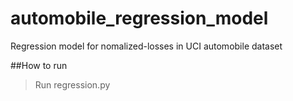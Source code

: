 # automobile_regression_model
Regression model for nomalized-losses in UCI automobile dataset

##How to run
> Run regression.py
